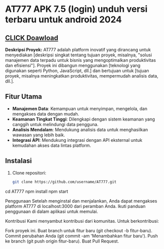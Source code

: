 # AT777 APK 7.5 (login) unduh versi terbaru untuk android 2024

## [CLICK Doawload ](https://apktodo.net/at777/)

**Deskripsi Proyek:**
AT777 adalah platform inovatif yang dirancang untuk menyediakan [deskripsi singkat tentang tujuan proyek, misalnya, "solusi manajemen data terpadu untuk bisnis yang mengoptimalkan produktivitas dan efisiensi"]. Proyek ini dibangun menggunakan [teknologi yang digunakan seperti Python, JavaScript, dll.] dan bertujuan untuk [tujuan proyek, misalnya meningkatkan produktivitas, mempermudah analisis data, dll.].

## Fitur Utama
- **Manajemen Data**: Kemampuan untuk menyimpan, mengelola, dan mengakses data dengan mudah.
- **Keamanan Tingkat Tinggi**: Dilengkapi dengan sistem keamanan yang canggih untuk melindungi data pengguna.
- **Analisis Mendalam**: Mendukung analisis data untuk menghasilkan wawasan yang lebih baik.
- **Integrasi API**: Mendukung integrasi dengan API eksternal untuk kemudahan akses data lintas platform.

## Instalasi

1. Clone repositori:
   ```bash
   git clone https://github.com/username/AT777.git
cd AT777
npm install
npm start

Penggunaan
Setelah menginstal dan menjalankan, Anda dapat mengakses platform AT777 di localhost:3000 dari peramban Anda. Ikuti panduan penggunaan di dalam aplikasi untuk memulai.

Kontribusi
Kami menyambut kontribusi dari komunitas. Untuk berkontribusi:

Fork proyek ini.
Buat branch untuk fitur baru (git checkout -b fitur-baru).
Commit perubahan Anda (git commit -am 'Menambahkan fitur baru').
Push ke branch (git push origin fitur-baru).
Buat Pull Request.
